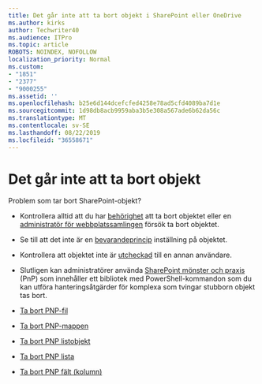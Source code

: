 ```yaml
---
title: Det går inte att ta bort objekt i SharePoint eller OneDrive
ms.author: kirks
author: Techwriter40
ms.audience: ITPro
ms.topic: article
ROBOTS: NOINDEX, NOFOLLOW
localization_priority: Normal
ms.custom:
- "1851"
- "2377"
- "9000255"
ms.assetid: ''
ms.openlocfilehash: b25e6d144dcefcfed4258e78ad5cfd4089ba7d1e
ms.sourcegitcommit: 1d98db8acb9959aba3b5e308a567ade6b62da56c
ms.translationtype: MT
ms.contentlocale: sv-SE
ms.lasthandoff: 08/22/2019
ms.locfileid: "36558671"
---
```

# <a name="unable-to-delete-items"></a>Det går inte att ta bort objekt

Problem som tar bort SharePoint-objekt?

- Kontrollera alltid att du har [behörighet](https://docs.microsoft.com/sharepoint/default-sharepoint-groups) att ta bort objektet eller en [administratör för webbplatssamlingen](https://docs.microsoft.com/sharepoint/customize-sharepoint-site-permissions#add-change-or-remove-a-site-collection-administrator) försök ta bort objektet.

- Se till att det inte är en [bevarandeprincip](https://docs.microsoft.com/office365/securitycompliance/retention-policies) inställning på objektet.

- Kontrollera att objektet inte är [utcheckad](https://support.office.com/article/check-out-check-in-or-discard-changes-to-files-in-a-library-7e2c12a9-a874-4393-9511-1378a700f6de) till en annan användare.

- Slutligen kan administratörer använda [SharePoint mönster och praxis](https://docs.microsoft.com/powershell/sharepoint/sharepoint-pnp/sharepoint-pnp-cmdlets?view=sharepoint-ps#installation) (PnP) som innehåller ett bibliotek med PowerShell-kommandon som du kan utföra hanteringsåtgärder för komplexa som tvingar stubborn objekt tas bort.
- [Ta bort PNP-fil](https://docs.microsoft.com/powershell/module/sharepoint-pnp/remove-pnpfile?view=sharepoint-ps)
- [Ta bort PNP-mappen](https://docs.microsoft.com/powershell/module/sharepoint-pnp/remove-pnpfolder?view=sharepoint-ps)
- [Ta bort PNP listobjekt](https://docs.microsoft.com/powershell/module/sharepoint-pnp/remove-pnplistitem?view=sharepoint-ps)
- [Ta bort PNP lista](https://docs.microsoft.com/powershell/module/sharepoint-pnp/remove-pnplist?view=sharepoint-ps)
- [Ta bort PNP fält (kolumn)](https://docs.microsoft.com/powershell/module/sharepoint-pnp/remove-pnpfield?view=sharepoint-ps)